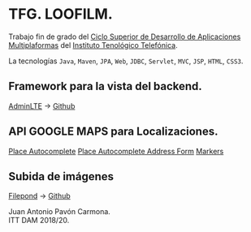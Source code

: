 # TFG. LOOFILM.

Trabajo fin de grado del [Ciclo Superior de Desarrollo de Aplicaciones Multiplaformas](https://institutotecnologico.telefonica.com/desarrollo-aplicaciones-multiplataforma) del [Instituto Tenológico Telefónica](https://institutotecnologico.telefonica.com/home).

La tecnologías `Java`, `Maven`, `JPA`, `Web`, `JDBC`, `Servlet`, `MVC`, `JSP`, `HTML`, `CSS3`.

## Framework para la vista del backend.
[AdminLTE](https://adminlte.io/) -> [Github](https://github.com/ColorlibHQ/AdminLTE)

## API GOOGLE MAPS para Localizaciones.
[Place Autocomplete](https://developers.google.com/maps/documentation/javascript/examples/places-autocomplete)
[Place Autocomplete Address Form](https://developers.google.com/maps/documentation/javascript/examples/places-autocomplete-addressform)
[Markers](https://developers.google.com/maps/documentation/javascript/markers?hl=es#top_of_page)

## Subida de imágenes
[Filepond](https://pqina.nl/filepond/) -> [Github](https://github.com/pqina/filepond)

Juan Antonio Pavón Carmona.  
ITT DAM 2018/20.